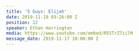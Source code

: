 ```yaml
---
title: '5 Guys: Elijah'
date: 2019-11-18 03:26:00 Z
position: 12
speaker: Ethan Harrington
media: https://www.youtube.com/embed/R55TrZ7iilM
message_date: 2019-11-17 10:00:00 Z
---
```


